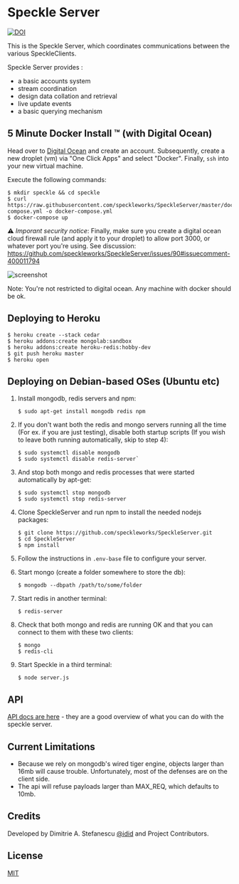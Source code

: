 # Speckle Server
[![DOI](https://zenodo.org/badge/74043433.svg)](https://zenodo.org/badge/latestdoi/74043433)

This is the Speckle Server, which coordinates communications between the various SpeckleClients.


Speckle Server provides :
- a basic accounts system
- stream coordination
- design data collation and retrieval
- live update events
- a basic querying mechanism

## 5 Minute Docker Install ™️ (with Digital Ocean)

Head over to [Digital Ocean](https://www.digitalocean.com/) and create an account. Subsequently, create a new droplet (vm) via "One Click Apps" and select "Docker". Finally, `ssh` into your new virtual machine.

Execute the following commands:

    $ mkdir speckle && cd speckle
    $ curl https://raw.githubusercontent.com/speckleworks/SpeckleServer/master/docker-compose.yml -o docker-compose.yml
    $ docker-compose up

⚠️ *Imporant security notice*: Finally, make sure  you  create a digital ocean cloud firewall rule (and apply it to your droplet) to allow port 3000, or whatever port you're using. See discussion: https://github.com/speckleworks/SpeckleServer/issues/90#issuecomment-400011794

![screenshot](https://user-images.githubusercontent.com/7696515/41862603-4972fcc0-789c-11e8-8a79-268280376a1a.png)

Note: You're not restricted to digital ocean. Any machine with docker should be ok.

## Deploying to Heroku

    $ heroku create --stack cedar
    $ heroku addons:create mongolab:sandbox
    $ heroku addons:create heroku-redis:hobby-dev
    $ git push heroku master
    $ heroku open

## Deploying on Debian-based OSes (Ubuntu etc)

1) Install mongodb, redis servers and npm: 

       $ sudo apt-get install mongodb redis npm

2) If you don't want both the redis and mongo servers running all the time (For ex. if you are just testing), disable both startup scripts (If you wish to leave both running automatically, skip to step 4):

       $ sudo systemctl disable mongodb
       $ sudo systemctl disable redis-server`

3) And stop both mongo and redis processes that were started automatically by apt-get: 

       $ sudo systemctl stop mongodb
       $ sudo systemctl stop redis-server

4) Clone SpeckleServer and run npm to install the needed nodejs packages: 

       $ git clone https://github.com/speckleworks/SpeckleServer.git
       $ cd SpeckleServer
       $ npm install

5) Follow the instructions in `.env-base` file to configure your server.
    
6) Start mongo (create a folder somewhere to store the db): 

       $ mongodb --dbpath /path/to/some/folder
    
7) Start redis in another terminal: 

       $ redis-server
 
8) Check that both mongo and redis are running OK and that you can connect to them with these two clients:

       $ mongo
       $ redis-cli
    
9) Start Speckle in a third terminal: 

       $ node server.js

## API
[API docs are here](https://speckleworks.github.io/SpeckleOpenApi/#introduction) - they are a good overview of what you can do with the speckle server.

## Current Limitations

- Because we rely on mongodb's wired tiger engine, objects larger than 16mb will cause trouble. Unfortunately, most of the defenses are on the client side. 
- The api will refuse payloads larger than MAX_REQ, which defaults to 10mb.

## Credits
Developed by Dimitrie A. Stefanescu [@idid](http://twitter.com/idid) and Project Contributors.

## License
[MIT](https://github.com/speckleworks/SpeckleServer/blob/master/LICENSE)
